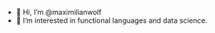 - 👋 Hi, I’m @maximilianwolf
- 👀 I’m interested in functional languages and data science.

<!---
maximilianwolf/maximilianwolf is a ✨ special ✨ repository because its `README.md` (this file) appears on your GitHub profile.
You can click the Preview link to take a look at your changes.
--->
